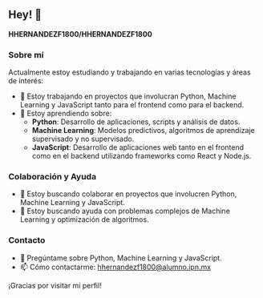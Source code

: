 ## Hey! 👋

**HHERNANDEZF1800/HHERNANDEZF1800** <!--es un ✨ _especial_ ✨ repositorio porque su `README.md` (este archivo) aparece en tu perfil de GitHub. -->

### Sobre mí

Actualmente estoy estudiando y trabajando en varias tecnologías y áreas de interés:

- 🔭 Estoy trabajando en proyectos que involucran Python, Machine Learning y JavaScript tanto para el frontend como para el backend.
- 🌱 Estoy aprendiendo sobre:
  - **Python**: Desarrollo de aplicaciones, scripts y análisis de datos.
  - **Machine Learning**: Modelos predictivos, algoritmos de aprendizaje supervisado y no supervisado.
  - **JavaScript**: Desarrollo de aplicaciones web tanto en el frontend como en el backend utilizando frameworks como React y Node.js.

### Colaboración y Ayuda

- 👯 Estoy buscando colaborar en proyectos que involucren Python, Machine Learning y JavaScript.
- 🤔 Estoy buscando ayuda con problemas complejos de Machine Learning y optimización de algoritmos.

### Contacto

- 💬 Pregúntame sobre Python, Machine Learning y JavaScript.
- 📫 Cómo contactarme: hhernandezf1800@alumno.ipn.mx
<!--
### Datos curiosos

- 😄 Pronombres: [Tus pronombres]
- ⚡ Dato curioso: [Algo interesante sobre ti]

Si tienes alguna pregunta o quieres colaborar en algún proyecto, no dudes en contactarme.
-->
¡Gracias por visitar mi perfil! 
